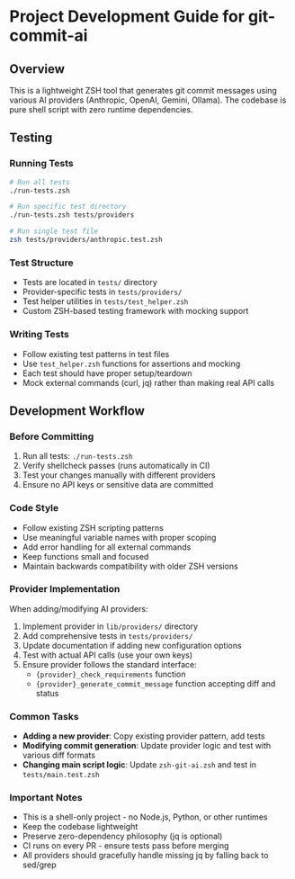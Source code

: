 # Project Development Guide for git-commit-ai

## Overview
This is a lightweight ZSH tool that generates git commit messages using various AI providers (Anthropic, OpenAI, Gemini, Ollama). The codebase is pure shell script with zero runtime dependencies.

## Testing

### Running Tests
```bash
# Run all tests
./run-tests.zsh

# Run specific test directory
./run-tests.zsh tests/providers

# Run single test file
zsh tests/providers/anthropic.test.zsh
```

### Test Structure
- Tests are located in `tests/` directory
- Provider-specific tests in `tests/providers/`
- Test helper utilities in `tests/test_helper.zsh`
- Custom ZSH-based testing framework with mocking support

### Writing Tests
- Follow existing test patterns in test files
- Use `test_helper.zsh` functions for assertions and mocking
- Each test should have proper setup/teardown
- Mock external commands (curl, jq) rather than making real API calls

## Development Workflow

### Before Committing
1. Run all tests: `./run-tests.zsh`
2. Verify shellcheck passes (runs automatically in CI)
3. Test your changes manually with different providers
4. Ensure no API keys or sensitive data are committed

### Code Style
- Follow existing ZSH scripting patterns
- Use meaningful variable names with proper scoping
- Add error handling for all external commands
- Keep functions small and focused
- Maintain backwards compatibility with older ZSH versions

### Provider Implementation
When adding/modifying AI providers:
1. Implement provider in `lib/providers/` directory
2. Add comprehensive tests in `tests/providers/`
3. Update documentation if adding new configuration options
4. Test with actual API calls (use your own keys)
5. Ensure provider follows the standard interface:
   - `{provider}_check_requirements` function
   - `{provider}_generate_commit_message` function accepting diff and status

### Common Tasks
- **Adding a new provider**: Copy existing provider pattern, add tests
- **Modifying commit generation**: Update provider logic and test with various diff formats
- **Changing main script logic**: Update `zsh-git-ai.zsh` and test in `tests/main.test.zsh`

### Important Notes
- This is a shell-only project - no Node.js, Python, or other runtimes
- Keep the codebase lightweight
- Preserve zero-dependency philosophy (jq is optional)
- CI runs on every PR - ensure tests pass before merging
- All providers should gracefully handle missing jq by falling back to sed/grep

